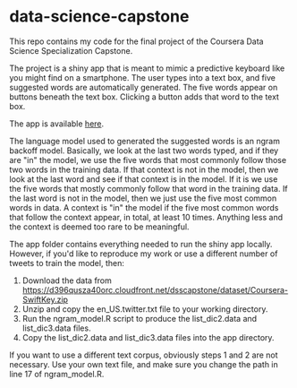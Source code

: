 # data-science-capstone
This repo contains my code for the final project of the Coursera Data Science Specialization Capstone.

The project is a shiny app that is meant to mimic a predictive keyboard like you might find on a smartphone. The user types into a text box, and five suggested words are automatically generated. The five words appear on buttons beneath the text box. Clicking a button adds that word to the text box.

The app is available [here](https://jnd18.shinyapps.io/tweet-helper/).

The language model used to generated the suggested words is an ngram backoff model. Basically, we look at the last two words typed, and if they are "in" the model, we use the five words that most commonly follow those two words in the training data. If that context is not in the model, then we look at the last word and see if that context is in the model. If it is we use the five words that mostly commonly follow that word in the training data. If the last word is not in the model, then we just use the five most common words in data. A context is "in" the model if the five most common words that follow the context appear, in total, at least 10 times. Anything less and the context is deemed too rare to be meaningful.

The app folder contains everything needed to run the shiny app locally. However, if you'd like to reproduce my work or use a different number of tweets to train the model, then:
1. Download the data from https://d396qusza40orc.cloudfront.net/dsscapstone/dataset/Coursera-SwiftKey.zip 
2. Unzip and copy the en_US.twitter.txt file to your working directory.
3. Run the ngram_model.R script to produce the list_dic2.data and list_dic3.data files.
4. Copy the list_dic2.data and list_dic3.data files into the app directory.

If you want to use a different text corpus, obviously steps 1 and 2 are not necessary. Use your own text file, and make sure you change the path in line 17 of ngram_model.R.
